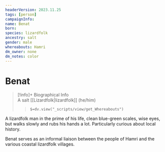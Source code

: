 ```yaml
---
headerVersion: 2023.11.25
tags: [person]
campaignInfo:
name: Benat
born:
species: lizardfolk
ancestry: salt
gender: male
whereabouts: Hamri
dm_owner: none
dm_notes: color
---
```


# Benat
>[!info]+ Biographical Info  
> A salt [[Lizardfolk|lizardfolk]] (he/him)  
>> `$=dv.view("_scripts/view/get_Whereabouts")`

A lizardfolk man in the prime of his life, clean blue-green scales, wise eyes, but walks slowly and rubs his hands a lot. Particularly curious about local history. 

Benat serves as an informal liaison between the people of Hamri and the various coastal lizardfolk villages.